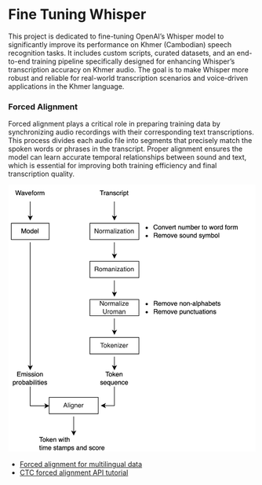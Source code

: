 # Fine Tuning Whisper
This project is dedicated to fine-tuning OpenAI’s Whisper model to significantly improve its performance on Khmer (Cambodian) speech recognition tasks. It includes custom scripts, curated datasets, and an end-to-end training pipeline specifically designed for enhancing Whisper’s transcription accuracy on Khmer audio. The goal is to make Whisper more robust and reliable for real-world transcription scenarios and voice-driven applications in the Khmer language.

### Forced Alignment
Forced alignment plays a critical role in preparing training data by synchronizing audio recordings with their corresponding text transcriptions. This process divides each audio file into segments that precisely match the spoken words or phrases in the transcript. Proper alignment ensures the model can learn accurate temporal relationships between sound and text, which is essential for improving both training efficiency and final transcription quality.

![Diagram illustrates the process of alignment for multilingual](images/alignement-Page-2.drawio.png "Diagram illustrates the process of alignment for multilingual")

- [Forced alignment for multilingual data](https://docs.pytorch.org/audio/main/tutorials/forced_alignment_for_multilingual_data_tutorial.html)
- [CTC forced alignment API tutorial](https://docs.pytorch.org/audio/main/tutorials/ctc_forced_alignment_api_tutorial.html)